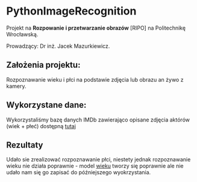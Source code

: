 # PythonImageRecognition
Projekt na **Rozpowanie i przetwarzanie obrazów** [RIPO] na Politechnikę Wrocławską.

Prowadzący: Dr inż. Jacek Mazurkiewicz.

## Założenia projektu:

Rozpoznawanie wieku i płci na podstawie zdjęcia lub obrazu an żywo z kamery.

## Wykorzystane dane: 

Wykorzystaliśmy bazę danych IMDb zawierająco opisane zdjęcia aktórów (wiek + płeć) dostępną [tutaj](https://data.vision.ee.ethz.ch/cvl/rrothe/imdb-wiki/)

## Rezultaty

Udało sie zrealizować rozpoznawanie płci, niestety jednak rozpoznawanie wieku nie działa poprawnie - model [wieku](https://github.com/AdamStudies-PWR/PythonImageRecognition/tree/age_recognition) tworzy się poprawnie ale nie udało nam się go zapisać do późniejszego wyokrzystania.
